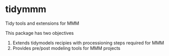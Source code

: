 # tidymmm

Tidy tools and extensions for MMM

This package has two objectives

1.  Extends tidymodels recipies with processioning steps required for MMM
2.  Provides pre/post modeling tools for MMM projects
